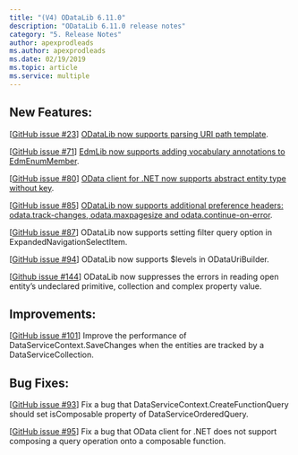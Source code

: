 ```yaml
---
title: "(V4) ODataLib 6.11.0"
description: "ODataLib 6.11.0 release notes"
category: "5. Release Notes"
author: apexprodleads
ms.author: apexprodleads
ms.date: 02/19/2019
ms.topic: article
ms.service: multiple
---
```


## New Features: 

[[GitHub issue #23](https://github.com/OData/odata.net/issues/23)] [ODataLib now supports parsing URI path template](http://odata.github.io/odata.net/#06-01-parsing-url-template).

[[GitHub issue #71](https://github.com/OData/odata.net/issues/71)] [EdmLib now supports adding vocabulary annotations to EdmEnumMember](http://odata.github.io/odata.net/#06-02-add-annotations-to-enummember).

[[GitHub issue #80](https://github.com/OData/odata.net/issues/80)] [OData client for .NET now supports abstract entity type without key](http://odata.github.io/odata.net/#06-03-support-abstract-entity-type-in-client).

[[GitHub issue #85](https://github.com/OData/odata.net/issues/85)] [ODataLib now supports additional preference headers: odata.track-changes, odata.maxpagesize and odata.continue-on-error](http://odata.github.io/odata.net/#06-04-additional-prefer-header).

[[GitHub issue #87](https://github.com/OData/odata.net/issues/87)] ODataLib now supports setting filter query option in ExpandedNavigationSelectItem.

[[GitHub issue #94](https://github.com/OData/odata.net/issues/94)] ODataLib now supports $levels in ODataUriBuilder.

[[Github issue #144](https://github.com/OData/odata.net/issues/144)] ODataLib now suppresses the errors in reading open entity’s undeclared primitive, collection and complex property value.

## Improvements: 
[[GitHub issue #101](https://github.com/OData/odata.net/issues/101)] Improve the performance of DataServiceContext.SaveChanges when the entities are tracked by a DataServiceCollection.

## Bug Fixes: 
[[GitHub issue #93](https://github.com/OData/odata.net/issues/93)] Fix a bug that DataServiceContext.CreateFunctionQuery should set isComposable property of DataServiceOrderedQuery.

[[GitHub issue #95](https://github.com/OData/odata.net/issues/95)] Fix a bug that OData client for .NET does not support composing a query operation onto a composable function.
